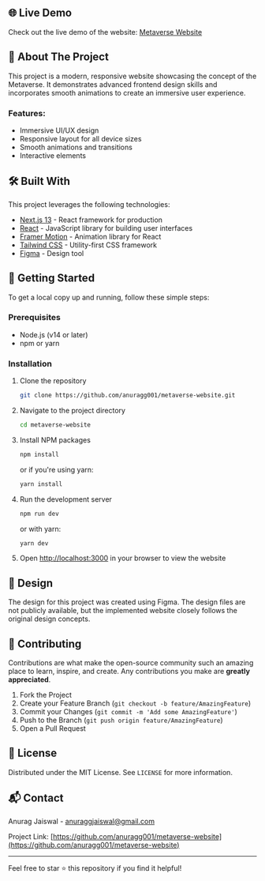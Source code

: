 
## 🌐 Live Demo

Check out the live demo of the website: [Metaverse Website](https://metaverse-yuz6.vercel.app/)

## 🚀 About The Project

This project is a modern, responsive website showcasing the concept of the Metaverse. It demonstrates advanced frontend design skills and incorporates smooth animations to create an immersive user experience.

### Features:

- Immersive UI/UX design
- Responsive layout for all device sizes
- Smooth animations and transitions
- Interactive elements

## 🛠️ Built With

This project leverages the following technologies:

- [Next.js 13](https://nextjs.org/) - React framework for production
- [React](https://reactjs.org/) - JavaScript library for building user interfaces
- [Framer Motion](https://www.framer.com/motion/) - Animation library for React
- [Tailwind CSS](https://tailwindcss.com/) - Utility-first CSS framework
- [Figma](https://www.figma.com/) - Design tool

## 🏁 Getting Started

To get a local copy up and running, follow these simple steps:

### Prerequisites

- Node.js (v14 or later)
- npm or yarn

### Installation

1. Clone the repository
   ```sh
   git clone https://github.com/anuragg001/metaverse-website.git
   ```
2. Navigate to the project directory
   ```sh
   cd metaverse-website
   ```
3. Install NPM packages
   ```sh
   npm install
   ```
   or if you're using yarn:
   ```sh
   yarn install
   ```
4. Run the development server
   ```sh
   npm run dev
   ```
   or with yarn:
   ```sh
   yarn dev
   ```
5. Open [http://localhost:3000](http://localhost:3000) in your browser to view the website

## 🎨 Design

The design for this project was created using Figma. The design files are not publicly available, but the implemented website closely follows the original design concepts.

## 🤝 Contributing

Contributions are what make the open-source community such an amazing place to learn, inspire, and create. Any contributions you make are **greatly appreciated**.

1. Fork the Project
2. Create your Feature Branch (`git checkout -b feature/AmazingFeature`)
3. Commit your Changes (`git commit -m 'Add some AmazingFeature'`)
4. Push to the Branch (`git push origin feature/AmazingFeature`)
5. Open a Pull Request

## 📝 License

Distributed under the MIT License. See `LICENSE` for more information.

## 📬 Contact

Anurag Jaiswal - [anuraggjaiswal@gmail.com](mailto:anuraggjaiswal@gmail.com)

Project Link: [https://github.com/anuragg001/metaverse-website](https://github.com/anuragg001/metaverse-website)

---

Feel free to star ⭐ this repository if you find it helpful!
